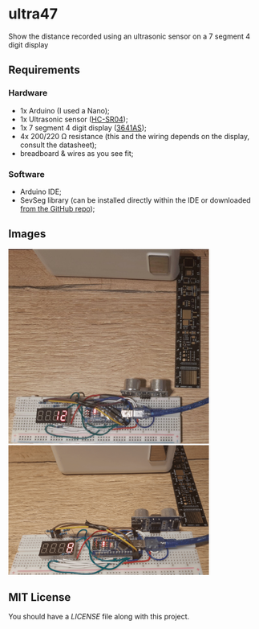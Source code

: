 # ultra47
Show the distance recorded using an ultrasonic sensor on a 7 segment 4 digit display

## Requirements
### Hardware
- 1x Arduino (I used a Nano);
- 1x Ultrasonic sensor ([HC-SR04](https://www.optimusdigital.ro/en/ultrasonic-sensors/9-hc-sr04-ultrasonic-sensor.html));
- 1x 7 segment 4 digit display ([3641AS](https://www.optimusdigital.ro/en/led-displays/646-afisaj-cu-led-de-4-cifre-cu-catod-comun-de-036-.html));
- 4x 200/220 Ω resistance (this and the wiring depends on the display, consult the datasheet);
- breadboard & wires as you see fit;
### Software
- Arduino IDE;
- SevSeg library (can be installed directly within the IDE or downloaded [from the GitHub repo](https://github.com/DeanIsMe/SevSeg));
## Images
<img src="https://raw.githubusercontent.com/sabinM1/ultra47/master/images/p2.jpg" width="400px" height="auto"/>&nbsp;&nbsp;&nbsp;&nbsp;&nbsp;&nbsp;&nbsp;<img src="https://raw.githubusercontent.com/sabinM1/ultra47/master/images/p1.png" width="400px" height="auto"/>
## MIT License
You should have a *LICENSE* file along with this project.
